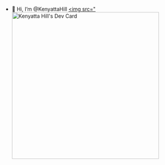 - 👋 Hi, I’m @KenyattaHill
<a href="https://app.daily.dev/thelightofkenya"><img src="<img src="https://github.com/KenyattaHill/KenyattaHill/blob/main/devcard.svg" width="400" alt="Kenyatta Hill's Dev Card"/></a>

<!---
KenyattaHill/KenyattaHill is a ✨ special ✨ repository because its `README.md` (this file) appears on your GitHub profile.
You can click the Preview link to take a look at your changes.
--->
